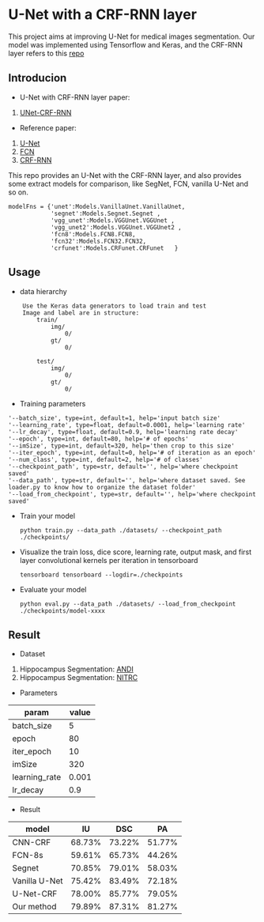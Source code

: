 # U-Net with a CRF-RNN layer

This project aims at improving U-Net for medical images segmentation.
Our model was implemented using Tensorflow and Keras, and the CRF-RNN layer refers to this [repo](https://github.com/sadeepj/crfasrnn_keras/tree/master/src)

## Introducion

- U-Net with CRF-RNN layer paper:

1. [UNet-CRF-RNN]()

- Reference paper:

1. [U-Net](https://arxiv.org/pdf/1505.04597.pdf)
2. [FCN](https://www.cv-foundation.org/openaccess/content_cvpr_2015/papers/Long_Fully_Convolutional_Networks_2015_CVPR_paper.pdf)
3. [CRF-RNN](https://www.cv-foundation.org/openaccess/content_iccv_2015/papers/Zheng_Conditional_Random_Fields_ICCV_2015_paper.pdf)

This repo provides an U-Net with the CRF-RNN layer, and also provides some extract models for comparison, like SegNet, FCN, vanilla U-Net and so on.

~~~
modelFns = {'unet':Models.VanillaUnet.VanillaUnet, 
            'segnet':Models.Segnet.Segnet , 
            'vgg_unet':Models.VGGUnet.VGGUnet , 
            'vgg_unet2':Models.VGGUnet.VGGUnet2 , 
            'fcn8':Models.FCN8.FCN8, 
            'fcn32':Models.FCN32.FCN32, 
            'crfunet':Models.CRFunet.CRFunet   }
~~~

## Usage

- data hierarchy 

~~~
    Use the Keras data generators to load train and test
    Image and label are in structure:
        train/
            img/
                0/
            gt/
                0/

        test/
            img/
                0/
            gt/
                0/

~~~
- Training parameters
~~~
'--batch_size', type=int, default=1, help='input batch size'
'--learning_rate', type=float, default=0.0001, help='learning rate'
'--lr_decay', type=float, default=0.9, help='learning rate decay'
'--epoch', type=int, default=80, help='# of epochs'
'--imSize', type=int, default=320, help='then crop to this size'
'--iter_epoch', type=int, default=0, help='# of iteration as an epoch'
'--num_class', type=int, default=2, help='# of classes'
'--checkpoint_path', type=str, default='', help='where checkpoint saved'
'--data_path', type=str, default='', help='where dataset saved. See loader.py to know how to organize the dataset folder'
'--load_from_checkpoint', type=str, default='', help='where checkpoint saved'
~~~

- Train your model
  ```
  python train.py --data_path ./datasets/ --checkpoint_path ./checkpoints/
  ``` 
- Visualize the train loss, dice score, learning rate, output mask, and first layer convolutional kernels per iteration in tensorboard
  ```
  tensorboard tensorboard --logdir=./checkpoints
  ``` 
- Evaluate your model
  ```
  python eval.py --data_path ./datasets/ --load_from_checkpoint ./checkpoints/model-xxxx
  ```
 
 ## Result
 
 - Dataset
 1. Hippocampus Segmentation: [ANDI](http://adni.loni.usc.edu) 
 2. Hippocampus Segmentation: [NITRC](https://www.nitrc.org/projects/hippseg_2011/)
 
 - Parameters
 
param | value
  --| -- 
batch_size | 5
epoch | 80
iter_epoch | 10
imSize | 320
learning_rate | 0.001
lr_decay	| 0.9
 
 - Result
 
 model | IU | DSC | PA
 --| -- | -- | --
CNN-CRF |	68.73%	| 73.22%	| 51.77%
FCN-8s |	59.61%	| 65.73%	| 44.26%
Segnet |	70.85%	| 79.01%	| 58.03%
Vanilla U-Net | 75.42%	| 83.49%	| 72.18%
U-Net-CRF | 78.00%	| 85.77%	| 79.05%
Our method	| 79.89%	| 87.31%	| 81.27%

